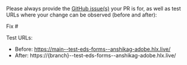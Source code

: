 Please always provide the [GitHub issue(s)](../issues) your PR is for, as well as test URLs where your change can be observed (before and after):

Fix #<gh-issue-id>

Test URLs:
- Before: https://main--test-eds-forms--anshikag-adobe.hlx.live/
- After: https://{branch}--test-eds-forms--anshikag-adobe.hlx.live/
